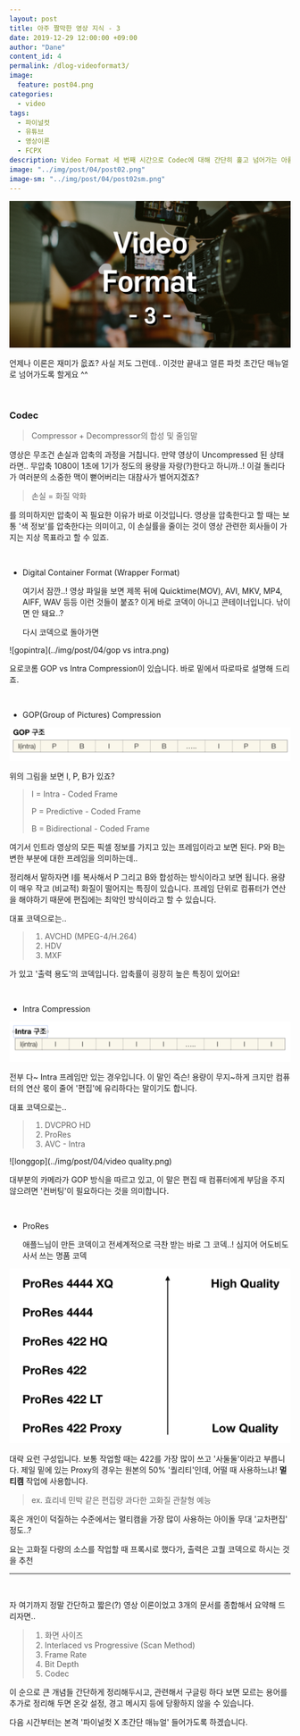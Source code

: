 ```yaml
---
layout: post
title: 아주 짤막한 영상 지식 - 3
date: 2019-12-29 12:00:00 +09:00
author: "Dane"
content_id: 4
permalink: /dlog-videoformat3/
image:
  feature: post04.png
categories:
  - video
tags:
  - 파이널컷
  - 유튜브
  - 영상이론
  - FCPX
description: Video Format 세 번째 시간으로 Codec에 대해 간단히 훑고 넘어가는 아름다운 시간을 갖도록 하겠습니다. 이 부분까지 대략적으로 숙지했다면 설정창에 존재하는 수많은 용어들이 어떤 의미를 가지고 있는지 알 수 있고, 혹여 모르더라도 약간의 구글링을 첨가하면 문맥을 이해할 수 있는 수준이 될 수 있습니다
image: "../img/post/04/post02.png"
image-sm: "../img/post/04/post02sm.png"   
---
```


![영상 썸네일](../img/post/04/post04.png)

  언제나 이론은 재미가 읎죠? 사실 저도 그런데.. 이것만 끝내고 얼른 파컷 초간단 매뉴얼로 넘어가도록 할게요 ^^

<br>

### Codec

<blockquote>
  Compressor + Decompressor의 합성 및 줄임말
</blockquote>

  영상은 무조건 손실과 압축의 과정을 거칩니다. 만약 영상이 Uncompressed 된 상태라면.. 무압축 1080이 1초에 1기가 정도의 용량을 자랑(?)한다고 하니까..! 이걸 돌리다가 여러분의 소중한 맥이 뻗어버리는 대참사가 벌어지겠죠?

> 손실 = 화질 악화

  를 의미하지만 압축이 꼭 필요한 이유가 바로 이것입니다. 영상을 압축한다고 할 때는 보통 '색 정보'를 압축한다는 의미이고, 이 손실률을 줄이는 것이 영상 관련한 회사들이 가지는 지상 목표라고 할 수 있죠.

<br>

* Digital Container Format (Wrapper Format)

  여기서 잠깐..! 영상 파일을 보면 제목 뒤에 Quicktime(MOV), AVI, MKV, MP4, AIFF, WAV 등등 이런 것들이 붙죠? 이게 바로 코덱이 아니고 콘테이너입니다. 낚이면 안 돼요..?

  다시 코덱으로 돌아가면

![gopintra](../img/post/04/gop vs intra.png)

요로코롬 GOP vs Intra Compression이 있습니다. 바로 밑에서 따로따로 설명해 드리죠.

<br>

* GOP(Group of Pictures) Compression

![gop](../img/post/04/gop.png)

  위의 그림을 보면 I, P, B가 있죠?

> I = Intra - Coded Frame
>
> P = Predictive - Coded Frame
>
> B = Bidirectional - Coded Frame

  여기서 인트라 영상의 모든 픽셀 정보를 가지고 있는 프레임이라고 보면 된다. P와 B는 변한 부분에 대한 프레임을 의미하는데..

  정리해서 말하자면 I를 복사해서 P 그리고 B와 합성하는 방식이라고 보면 됩니다. 용량이 매우 작고 (비교적) 화질이 떨어지는 특징이 있습니다. 프레임 단위로 컴퓨터가 연산을 해야하기 때문에 편집에는 최악인 방식이라고 할 수 있습니다.

  대표 코덱으로는..

> 1. AVCHD (MPEG-4/H.264)
> 2. HDV
> 3. MXF

  가 있고 '출력 용도'의 코덱입니다. 압축률이 굉장히 높은 특징이 있어요!

<br>

* Intra Compression

![intra](../img/post/04/Intra.png)

  전부 다~ Intra 프레임만 있는 경우입니다. 이 말인 즉슨! 용량이 무지~하게 크지만 컴퓨터의 연산 몫이 줄어 '편집'에 유리하다는 말이기도 합니다.

  대표 코덱으로는..

> 1. DVCPRO HD
> 2. ProRes
> 3. AVC - Intra

![longgop](../img/post/04/video quality.png)

  대부분의 카메라가 GOP 방식을 따르고 있고, 이 말은 편집 때 컴퓨터에게 부담을 주지 않으려면 '컨버팅'이 필요하다는 것을 의미합니다.

<br>

* ProRes

  애플느님이 만든 코덱이고 전세계적으로 극찬 받는 바로 그 코덱..! 심지어 어도비도 사서 쓰는 명품 코덱

![ProRes](../img/post/04/ProRes.png)

  대략 요런 구성입니다. 보통 작업할 때는 422를 가장 많이 쓰고 '사둘둘'이라고 부릅니다. 제일 밑에 있는 Proxy의 경우는 원본의 50% '퀄리티'인데, 어떨 때 사용하느냐! **멀티캠** 작업에 사용합니다.

> ex. 효리네 민박 같은 편집량 과다한 고화질 관찰형 예능

  혹은 개인이 덕질하는 수준에서는 멀티캠을 가장 많이 사용하는 아이돌 무대 '교차편집' 정도..?

 요는 고화질 다량의 소스를 작업할 때 프록시로 했다가, 출력은 고퀄 코덱으로 하시는 것을 추천

---

<br>

자 여기까지 정말 간단하고 짧은(?) 영상 이론이었고 3개의 문서를 종합해서 요약해 드리자면..

> 1. 화면 사이즈
> 2. Interlaced vs Progressive (Scan Method)
> 3. Frame Rate
> 4. Bit Depth
> 5. Codec

 이 순으로 큰 개념들 간단하게 정리해두시고, 관련해서 구글링 하다 보면 모르는 용어를 추가로 정리해 두면 온갖 설정, 경고 메시지 등에 당황하지 않을 수 있습니다.

  다음 시간부터는 본격 '파이널컷 X 초간단 매뉴얼' 들어가도록 하겠습니다.
